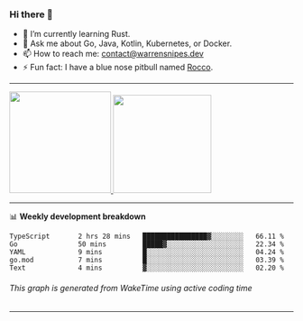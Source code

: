 ### Hi there 👋

- 🌱 I’m currently learning Rust.
- 💬 Ask me about Go, Java, Kotlin, Kubernetes, or Docker.
- 📫 How to reach me: contact@warrensnipes.dev
- ⚡ Fun fact: I have a blue nose pitbull named [Rocco](https://i.imgur.com/iLsSCKu.jpg).

-------


<a href="https://github.com/LockedThread/LockedThread">
  <img height="180em" src="https://github-readme-stats.vercel.app/api?username=LockedThread&theme=transparent&bg_color=00000000&show_icons=true&count_private=true" />
  <img height="174em" src="https://github-readme-stats.vercel.app/api/top-langs?username=LockedThread&theme=transparent&layout=compact&hide_progress=true&bg_color=00000000" />
  </a>

-------

📊 **Weekly development breakdown**
<!--START_SECTION:waka-->

```text
TypeScript       2 hrs 28 mins   ████████████████▓░░░░░░░░   66.11 %
Go               50 mins         █████▓░░░░░░░░░░░░░░░░░░░   22.34 %
YAML             9 mins          █░░░░░░░░░░░░░░░░░░░░░░░░   04.24 %
go.mod           7 mins          █░░░░░░░░░░░░░░░░░░░░░░░░   03.39 %
Text             4 mins          ▓░░░░░░░░░░░░░░░░░░░░░░░░   02.20 %
```

<!--END_SECTION:waka-->
###### *This graph is generated from WakeTime using active coding time*
-------
